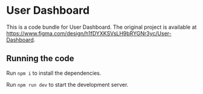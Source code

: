 
  # User Dashboard

  This is a code bundle for User Dashboard. The original project is available at https://www.figma.com/design/h1fDYXKSVsLH9bRYGNr3yc/User-Dashboard.

  ## Running the code

  Run `npm i` to install the dependencies.

  Run `npm run dev` to start the development server.
  